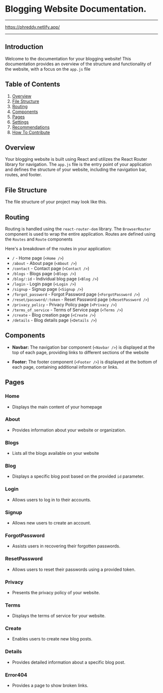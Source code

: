 
# Blogging Website Documentation.

<hr />

https://phreddy.netlify.app/

 <hr />

## Introduction

Welcome to the documentation for your blogging website! This documentation provides an overview of the structure and functionality of the website, with a focus on the `app.js` file

## Table of Contents

1. [Overview](#overview)
2. [File Structure](#file-structure)
3. [Routing](#routing)
4. [Components](#components)
5. [Pages](#pages)
6. [Settings](#settings)
7. [Recommendations](#recommendations)
8. [How To Contribute](#contribute)

## Overview

Your blogging website is built using React and utilizes the React Router library for navigation. The `app.js` file is the entry point of your application and defines the structure of your website, including the navigation bar, routes, and footer.

## File Structure

The file structure of your project may look like this.


## Routing

Routing is handled using the `react-router-dom` library. The `BrowserRouter` component is used to wrap the entire application. Routes are defined using the `Routes` and `Route` components

Here's a breakdown of the routes in your application:

- `/` - Home page (`<Home />`)
- `/about` - About page (`<About />`)
- `/contact` - Contact page (`<Contact />`)
- `/blogs` - Blogs page (`<Blogs />`)
- `/blog/:id` - Individual blog page (`<Blog />`)
- `/login` - Login page (`<Login />`)
- `/signup` - Signup page (`<Signup />`)
- `/forgot_password` - Forgot Password page (`<ForgotPassword />`)
- `/reset/password/:token` - Reset Password page (`<ResetPassword />`)
- `/privacy_policy` - Privacy Policy page (`<Privacy />`)
- `/terms_of_service` - Terms of Service page (`<Terms />`)
- `/create` - Blog creation page (`<Create />`)
- `/details` - Blog details page (`<Details />`)

## Components

- **Navbar:** The navigation bar component (`<Navbar />`) is displayed at the top of each page, providing links to different sections of the website

- **Footer:** The footer component (`<Footer />`) is displayed at the bottom of each page, containing additional information or links.

## Pages

### Home

- Displays the main content of your homepage

### About

- Provides information about your website or organization.

### Blogs

- Lists all the blogs available on your website

### Blog

- Displays a specific blog post based on the provided `id` parameter.

### Login

- Allows users to log in to their accounts.

### Signup

- Allows new users to create an account.

### ForgotPassword

- Assists users in recovering their forgotten passwords.

### ResetPassword

- Allows users to reset their passwords using a provided token.

### Privacy

- Presents the privacy policy of your website.

### Terms

- Displays the terms of service for your website.

### Create

- Enables users to create new blog posts.

### Details

- Provides detailed information about a specific blog post.

### Error404
- Provides a page to show broken links.


